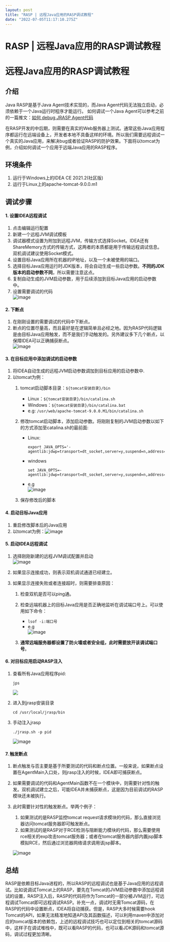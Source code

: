 ```yaml
---
layout: post
title: "RASP | 远程Java应用的RASP调试教程"
date: "2022-07-05T11:17:10.275Z"
---
```

RASP | 远程Java应用的RASP调试教程
========================

远程Java应用的RASP调试教程
=================

介绍
--

Java RASP是基于Java Agent技术实现的，而Java Agent代码无法独立启动，必须依赖于一个Java运行时程序才能运行。 如何调试一个Java Agent可以参考之前的一篇推文：[如何 debug JRASP Agent代码](https://mp.weixin.qq.com/s/Sj4T15BAcgymx7Yt15bGug)

在RASP开发的中后期，则需要在真实的Web服务器上测试。通常这些Java应用程序都运行在远端设备上，开发者本地不具备这样的环境。所以我们需要远程调试一个真实的Java应用，来解决bug或者验证RASP的防护效果。下面将以tomcat为例，介绍如何调试一个应用于远端Java应用的RASP程序。

环境条件
----

1.  运行于Windows上的IDEA CE 2021.2(社区版)
2.  运行于Linux上的apache-tomcat-9.0.0.m1

调试步骤
----

#### 1\. 设置IDEA远程调试

1.  点击编辑运行配置
2.  新建一个远程JVM调试模板
3.  调试器模式设置为附加到远程JVM，传输方式选择Socket。IDEA还有ShareMemory方式的传输方式，这两者的本质都是用于传输远程调试信息。双机调试建议使用Socket模式。
4.  设置目标Java应用所在机器的IP地址，以及一个未被使用的端口。
5.  选择目标Java应用运行时JDK版本，将会自动生成一些启动参数。**不同的JDK版本的启动参数不同**，所以需要注意这点。
6.  复制自动生成的JVM启动参数，用于后续添加到目标Java应用的启动参数中。
7.  设置需要调试的代码  
    ![image](https://img2022.cnblogs.com/blog/1105753/202207/1105753-20220705152449147-176715672.png)

#### 2\. 下断点

1.  在刚刚设置的需要调试的代码中下断点。
2.  断点的位置尽量高，而且最好是在逻辑简单且必经之地。因为RASP代码逻辑是由目标Java应用触发，而不是我们手动触发的。另外建议多下几个断点，以保障IDEA可以正确捕获断点。  
    ![image](https://img2022.cnblogs.com/blog/1105753/202207/1105753-20220705152507524-1097641926.png)

#### 3\. 在目标应用中添加调试的启动参数

1.  将IDEA自动生成的远程JVM启动参数调加到目标应用的启动参数中.
2.  以tomcat为例：
    1.  tomcat启动脚本目录：`${tomcat安装目录}/bin`
        
        *   Linux：`${tomcat安装目录}/bin/catalina.sh`
        *   Windows：`${tomcat安装目录}/bin/catalina.bat`
        *   e.g: `/usr/web/apache-tomcat-9.0.0.M1/bin/catalina.sh`
    2.  修改tomcat启动脚本，添加启动参数。将刚刚复制的JVM启动参数以如下的方式添加至catalina.sh的最前面:
        
        *   Linux:
            
                export JAVA_OPTS='-agentlib:jdwp=transport=dt_socket,server=y,suspend=n,address=5005'
                
            
        *   windows
            
                set JAVA_OPTS=-agentlib:jdwp=transport=dt_socket,server=y,suspend=n,address=5005
                
            
        *   e.g  
            ![image](https://img2022.cnblogs.com/blog/1105753/202207/1105753-20220705152629852-1370192847.png)
            
    3.  保存修改后的脚本
        

#### 4\. 启动目标Java应用

1.  重启修改脚本后的Java应用
2.  以tomcat为例：![image](https://img2022.cnblogs.com/blog/1105753/202207/1105753-20220705152618200-1819360477.png)

#### 5\. 启动IDEA远程调试

1.  选择刚刚新建的远程JVM调试配置并启动  
    ![image](https://img2022.cnblogs.com/blog/1105753/202207/1105753-20220705152530538-1170429857.png)
    
2.  如果显示连接成功，则表示双机调试通道已经建立。
    
3.  如果显示连接失败或者连接超时，则需要排查原因：
    
    1.  检查双机是否可以ping通。
        
    2.  检查远端机器上的目标Java应用是否正确地监听在调试端口号上。可以使用如下命令：
        
        *   `lsof -i:端口号`
        *   e.g  
            ![image](https://img2022.cnblogs.com/blog/1105753/202207/1105753-20220705152545755-1637211910.png)
    3.  **通常远端服务器都设置了防火墙或者安全组，此时需要放开该调试端口号**。
        

#### 6\. 对目标应用启动RASP注入

1.  查看所有Java应用程序pid:
    
        jps
        
    
    ![](jps.png)
    
2.  进入到jrasp安装目录
    
        cd /usr/local/jrasp/bin
        
    
3.  手动注入jrasp
    
        ./jrasp.sh -p pid
        
    
    ![image](https://img2022.cnblogs.com/blog/1105753/202207/1105753-20220705152717923-387433455.png)
    

#### 7\. 触发断点

1.  断点触发与否主要是基于所要测试的代码和断点位置。一般来说，如果断点设置在AgentMain入口处，则jrasp注入的时候，IDEA即可捕获断点。
    
2.  如果需要调试的代码和AgentMain函数不在一个模块中，则需要针对性的触发。双机调试建立之后，可能IDEA并未捕获断点，这是因为目前调试的RASP模块还未被执行。
    
3.  此时需要针对性的触发断点。举两个例子：
    
    1.  如果测试的是RASP监控tomcat request请求模块的代码，那么直接浏览器访问tomcat服务器即可触发断点。
    2.  如果测试的是RASP对于RCE检测与阻断能力模块的代码，那么需要使用rce相关的exp攻击tomcat服务器；或者在tomcat服务器内部内置jsp脚本模拟RCE，然后通过浏览器网络请求调用该jsp脚本。
    
    ![image](https://img2022.cnblogs.com/blog/1105753/202207/1105753-20220705152705056-881989158.png)
    

总结
--

RASP是依赖目标Java进程的，所以RASP的远程调试也是基于Java应用的远程调试。比如说调试Tomcat上的RASP，要先在Tomcat的JVM启动参数中添加远程调试的设置，RASP注入后，RASP的代码将作为Tomcat的一部分被JVM运行，可远程调试Tomcat即可远程调试RASP。补充一点，调试时无需Tomcat源码，在RASP的代码中设置断点，IDEA将自动捕获。但是，RASP大多时候需要hook Tomcat的API，如果无法精准地知道API及其函数描述，可以利用maven中添加对应的tomcat版本的依赖包，上述的远程调试技巧也可以定位到相关的tomcat源码中，这样子在调试堆栈中，既可以看RASP的代码，也可以看JDK源码和tomcat源码，调试过程更加清晰。